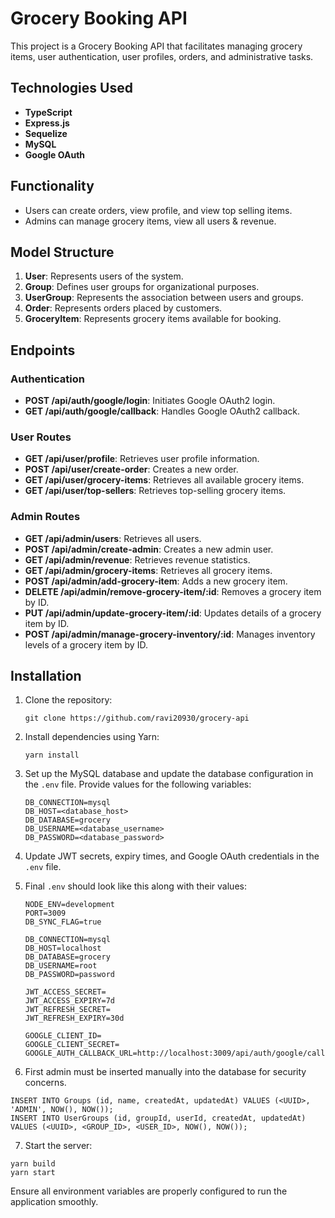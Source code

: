# Grocery Booking API

This project is a Grocery Booking API that facilitates managing grocery items, user authentication, user profiles, orders, and administrative tasks.

## Technologies Used

- **TypeScript**
- **Express.js**
- **Sequelize**
- **MySQL**
- **Google OAuth**

## Functionality

- Users can create orders, view profile, and view top selling items.
- Admins can manage grocery items, view all users & revenue.

## Model Structure

1. **User**: Represents users of the system.
2. **Group**: Defines user groups for organizational purposes.
3. **UserGroup**: Represents the association between users and groups.
4. **Order**: Represents orders placed by customers.
5. **GroceryItem**: Represents grocery items available for booking.

## Endpoints

### Authentication

- **POST /api/auth/google/login**: Initiates Google OAuth2 login.
- **GET /api/auth/google/callback**: Handles Google OAuth2 callback.

### User Routes

- **GET /api/user/profile**: Retrieves user profile information.
- **POST /api/user/create-order**: Creates a new order.
- **GET /api/user/grocery-items**: Retrieves all available grocery items.
- **GET /api/user/top-sellers**: Retrieves top-selling grocery items.

### Admin Routes

- **GET /api/admin/users**: Retrieves all users.
- **POST /api/admin/create-admin**: Creates a new admin user.
- **GET /api/admin/revenue**: Retrieves revenue statistics.
- **GET /api/admin/grocery-items**: Retrieves all grocery items.
- **POST /api/admin/add-grocery-item**: Adds a new grocery item.
- **DELETE /api/admin/remove-grocery-item/:id**: Removes a grocery item by ID.
- **PUT /api/admin/update-grocery-item/:id**: Updates details of a grocery item by ID.
- **POST /api/admin/manage-grocery-inventory/:id**: Manages inventory levels of a grocery item by ID.

## Installation

1. Clone the repository:

   ```
   git clone https://github.com/ravi20930/grocery-api
   ```

2. Install dependencies using Yarn:

   ```
   yarn install
   ```

3. Set up the MySQL database and update the database configuration in the `.env` file. Provide values for the following variables:

   ```plaintext
   DB_CONNECTION=mysql
   DB_HOST=<database_host>
   DB_DATABASE=grocery
   DB_USERNAME=<database_username>
   DB_PASSWORD=<database_password>
   ```

4. Update JWT secrets, expiry times, and Google OAuth credentials in the `.env` file.

5. Final `.env` should look like this along with their values:

   ```plaintext
   NODE_ENV=development
   PORT=3009
   DB_SYNC_FLAG=true

   DB_CONNECTION=mysql
   DB_HOST=localhost
   DB_DATABASE=grocery
   DB_USERNAME=root
   DB_PASSWORD=password

   JWT_ACCESS_SECRET=
   JWT_ACCESS_EXPIRY=7d
   JWT_REFRESH_SECRET=
   JWT_REFRESH_EXPIRY=30d

   GOOGLE_CLIENT_ID=
   GOOGLE_CLIENT_SECRET=
   GOOGLE_AUTH_CALLBACK_URL=http://localhost:3009/api/auth/google/callback
   ```

6. First admin must be inserted manually into the database for security concerns.

```
INSERT INTO Groups (id, name, createdAt, updatedAt) VALUES (<UUID>, 'ADMIN', NOW(), NOW());
INSERT INTO UserGroups (id, groupId, userId, createdAt, updatedAt) VALUES (<UUID>, <GROUP_ID>, <USER_ID>, NOW(), NOW());
```

7. Start the server:

```
yarn build
yarn start
```

Ensure all environment variables are properly configured to run the application smoothly.
